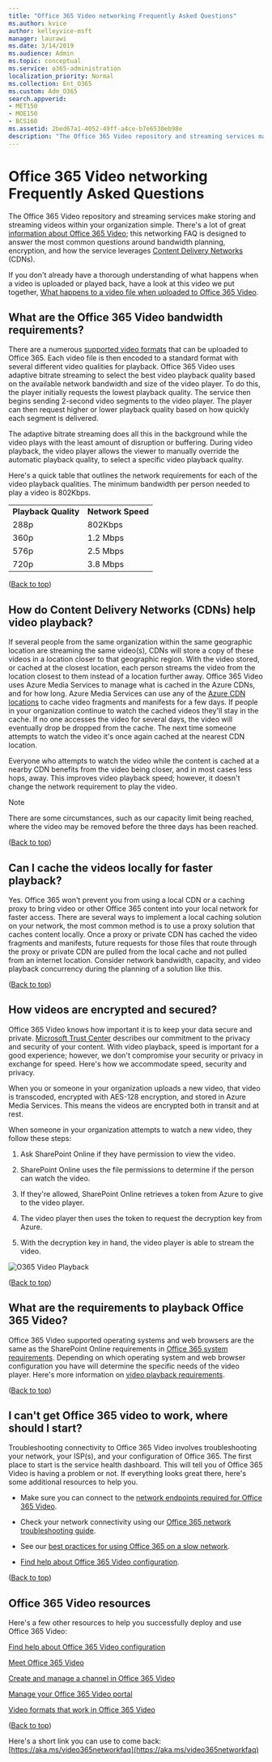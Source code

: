 ```yaml
---
title: "Office 365 Video networking Frequently Asked Questions"
ms.author: kvice
author: kelleyvice-msft
manager: laurawi
ms.date: 3/14/2019
ms.audience: Admin
ms.topic: conceptual
ms.service: o365-administration
localization_priority: Normal
ms.collection: Ent_O365
ms.custom: Adm_O365
search.appverid:
- MET150
- MOE150
- BCS160
ms.assetid: 2bed67a1-4052-49ff-a4ce-b7e6530eb98e
description: "The Office 365 Video repository and streaming services make storing and streaming videos within your organization simple. There's a lot of great information about Office 365 Video; this networking FAQ is designed to answer the most common questions around bandwidth planning, encryption, and how the service leverages Content Delivery Networks (CDNs)."
---
```


# Office 365 Video networking Frequently Asked Questions

The Office 365 Video repository and streaming services make storing and streaming videos within your organization simple. There's a lot of great [information about Office 365 Video](https://support.office.com/article/Find-help-about-Office-365-Video-b435f99a-f47e-4ebd-a946-f5c965844f50); this networking FAQ is designed to answer the most common questions around bandwidth planning, encryption, and how the service leverages [Content Delivery Networks](content-delivery-networks.md) (CDNs).
  
If you don't already have a thorough understanding of what happens when a video is uploaded or played back, have a look at this video we put together, [What happens to a video file when uploaded to Office 365 Video](https://www.youtube.com/watch?v=HXSZ0jYBKlM).
  
## What are the Office 365 Video bandwidth requirements?

There are a numerous [supported video formats](https://support.office.com/article/dd1af01c-fd8e-4640-b17b-93ee02b9b817) that can be uploaded to Office 365. Each video file is then encoded to a standard format with several different video qualities for playback. Office 365 Video uses adaptive bitrate streaming to select the best video playback quality based on the available network bandwidth and size of the video player. To do this, the player initially requests the lowest playback quality. The service then begins sending 2-second video segments to the video player. The player can then request higher or lower playback quality based on how quickly each segment is delivered.
  
The adaptive bitrate streaming does all this in the background while the video plays with the least amount of disruption or buffering. During video playback, the video player allows the viewer to manually override the automatic playback quality, to select a specific video playback quality.
  
Here's a quick table that outlines the network requirements for each of the video playback qualities. The minimum bandwidth per person needed to play a video is 802Kbps.
  
|||
|:-----|:-----|
|**Playback Quality** <br/> |**Network Speed** <br/> |
|288p  <br/> |802Kbps  <br/> |
|360p  <br/> |1.2 Mbps  <br/> |
|576p  <br/> |2.5 Mbps  <br/> |
|720p  <br/> |3.8 Mbps  <br/> |

([Back to top](office-365-video-networking-faq.md))
  
## How do Content Delivery Networks (CDNs) help video playback?

If several people from the same organization within the same geographic location are streaming the same video(s), CDNs will store a copy of these videos in a location closer to that geographic region. With the video stored, or cached at the closest location, each person streams the video from the location closest to them instead of a location further away. Office 365 Video uses Azure Media Services to manage what is cached in the Azure CDNs, and for how long. Azure Media Services can use any of the [Azure CDN locations](https://azure.microsoft.com/documentation/articles/cdn-pop-locations/) to cache video fragments and manifests for a few days. If people in your organization continue to watch the cached videos they'll stay in the cache. If no one accesses the video for several days, the video will eventually drop be dropped from the cache. The next time someone attempts to watch the video it's once again cached at the nearest CDN location.
  
Everyone who attempts to watch the video while the content is cached at a nearby CDN benefits from the video being closer, and in most cases less hops, away. This improves video playback speed; however, it doesn't change the network requirement to play the video.
  
> [!NOTE]
> There are some circumstances, such as our capacity limit being reached, where the video may be removed before the three days has been reached.
  
([Back to top](office-365-video-networking-faq.md))
  
## Can I cache the videos locally for faster playback?

Yes. Office 365 won't prevent you from using a local CDN or a caching proxy to bring video or other Office 365 content into your local network for faster access. There are several ways to implement a local caching solution on your network, the most common method is to use a proxy solution that caches content locally. Once a proxy or private CDN has cached the video fragments and manifests, future requests for those files that route through the proxy or private CDN are pulled from the local cache and not pulled from an internet location. Consider network bandwidth, capacity, and video playback concurrency during the planning of a solution like this.
  
([Back to top](office-365-video-networking-faq.md))
  
## How videos are encrypted and secured?

Office 365 Video knows how important it is to keep your data secure and private. [Microsoft Trust Center](https://products.office.com/business/office-365-trust-center-welcome) describes our commitment to the privacy and security of your content. With video playback, speed is important for a good experience; however, we don't compromise your security or privacy in exchange for speed. Here's how we accommodate speed, security and privacy.
  
When you or someone in your organization uploads a new video, that video is transcoded, encrypted with AES-128 encryption, and stored in Azure Media Services. This means the videos are encrypted both in transit and at rest.
  
When someone in your organization attempts to watch a new video, they follow these steps:
  
1. Ask SharePoint Online if they have permission to view the video.

2. SharePoint Online uses the file permissions to determine if the person can watch the video.

3. If they're allowed, SharePoint Online retrieves a token from Azure to give to the video player.

4. The video player then uses the token to request the decryption key from Azure.

5. With the decryption key in hand, the video player is able to stream the video.

![O365 Video Playback](media/9d3c6e76-151d-48a3-a30e-ba8dd07db0b7.png)
  
([Back to top](office-365-video-networking-faq.md))
  
## What are the requirements to playback Office 365 Video?

Office 365 Video supported operating systems and web browsers are the same as the SharePoint Online requirements in [Office 365 system requirements](https://support.office.com/article/Office-365-system-requirements-719254c0-2671-4648-9c84-c6a3d4f3be45). Depending on which operating system and web browser configuration you have will determine the specific needs of the video player. Here's more information on [video playback requirements](https://support.office.com/article/ca1cc1a9-a615-46e1-b6a3-40dbd99939a6).
  
([Back to top](office-365-video-networking-faq.md))
  
## I can't get Office 365 video to work, where should I start?

Troubleshooting connectivity to Office 365 Video involves troubleshooting your network, your ISP(s), and your configuration of Office 365. The first place to start is the service health dashboard. This will tell you of Office 365 Video is having a problem or not. If everything looks great there, here's some additional resources to help you.
  
- Make sure you can connect to the [network endpoints required for Office 365 Video](https://support.office.com/article/Office-365-URLs-and-IP-address-ranges-8548a211-3fe7-47cb-abb1-355ea5aa88a2).

- Check your network connectivity using our [Office 365 network troubleshooting guide](https://support.office.com/article/Office-365-performance-tuning-and-troubleshooting-Admin-and-IT-Pro-1492cb94-bd62-43e6-b8d0-2a61ed88ebae).

- See our [best practices for using Office 365 on a slow network](https://support.office.com/article/Best-practices-for-using-Office-365-on-a-slow-network-fd16c8d2-4799-4c39-8fd7-045f06640166).

- [Find help about Office 365 Video configuration](https://support.office.com/article/Find-help-about-Office-365-Video-b435f99a-f47e-4ebd-a946-f5c965844f50).

([Back to top](office-365-video-networking-faq.md))
  
## Office 365 Video resources

Here's a few other resources to help you successfully deploy and use Office 365 Video:
  
[Find help about Office 365 Video configuration](https://support.office.com/article/Find-help-about-Office-365-Video-b435f99a-f47e-4ebd-a946-f5c965844f50)
  
[Meet Office 365 Video](https://support.office.com/article/Meet-Office-365-Video-ca1cc1a9-a615-46e1-b6a3-40dbd99939a6)
  
[Create and manage a channel in Office 365 Video](https://support.office.com/article/Create-and-manage-a-channel-in-Office-365-Video-1fede4cc-13c0-435a-b585-e7fbf1c83bb2)
  
[Manage your Office 365 Video portal](https://support.office.com/article/Manage-your-Office-365-Video-portal-c059465b-eba9-44e1-b8c7-8ff7793ff5da)
  
[Video formats that work in Office 365 Video](https://support.office.com/article/Video-formats-that-work-in-Office-365-Video-dd1af01c-fd8e-4640-b17b-93ee02b9b817)
  
([Back to top](office-365-video-networking-faq.md))
  
Here's a short link you can use to come back: [https://aka.ms/video365networkfaq](https://aka.ms/video365networkfaq)
